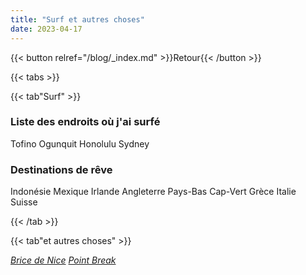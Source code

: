 ```yaml
---
title: "Surf et autres choses"
date: 2023-04-17
---
```


{{< button relref="/blog/_index.md" >}}Retour{{< /button >}}

{{< tabs >}}

{{< tab"Surf" >}}

### Liste des endroits où j'ai surfé 
Tofino
Ogunquit
Honolulu
Sydney

### Destinations de rêve
Indonésie
Mexique
Irlande
Angleterre
Pays-Bas
Cap-Vert
Grèce
Italie
Suisse


{{< /tab >}}

{{< tab"et autres choses" >}}

[*Brice de Nice*](https://www.youtube.com/watch?v=JgjGq82rRVI) 
[*Point Break*](https://www.youtube.com/watch?v=jcDD2-s4vWA)  
